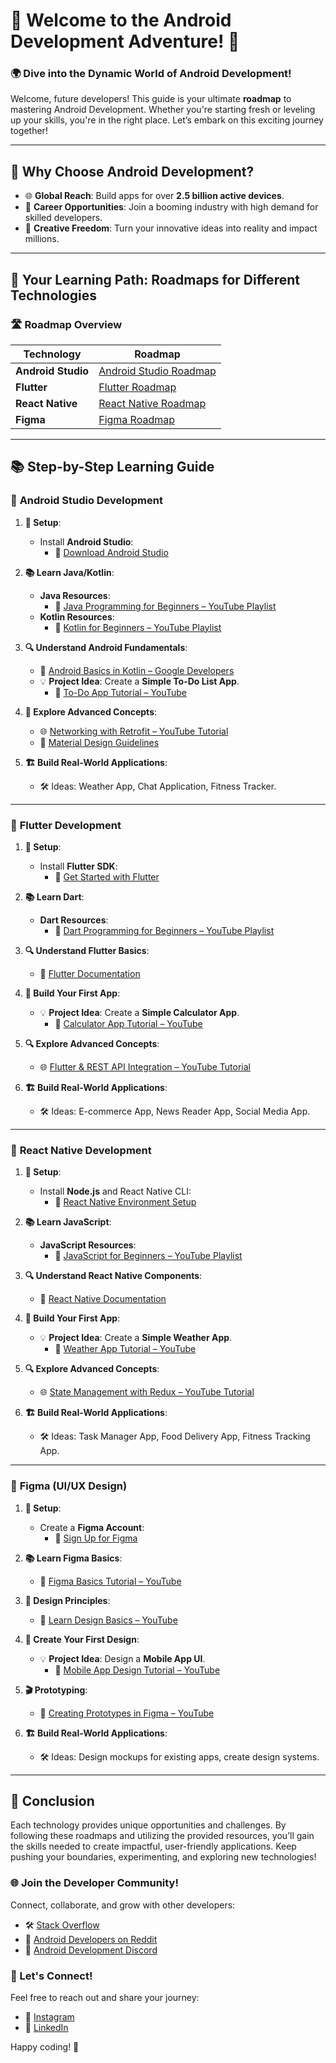 # 📱 Welcome to the **Android Development Adventure!** 🚀

### 🌍 Dive into the **Dynamic World of Android Development**!

Welcome, future developers! This guide is your ultimate **roadmap** to mastering Android Development. Whether you're starting fresh or leveling up your skills, you're in the right place. Let’s embark on this exciting journey together! 

---

## 🌟 Why Choose Android Development?

- 🌐 **Global Reach**: Build apps for over **2.5 billion active devices**.
- 💼 **Career Opportunities**: Join a booming industry with high demand for skilled developers.
- 🎨 **Creative Freedom**: Turn your innovative ideas into reality and impact millions.

---

## 📅 Your Learning Path: Roadmaps for Different Technologies

### 🛣️ Roadmap Overview

| **Technology**       | **Roadmap** |
|----------------------|-------------|
| **Android Studio**   | [Android Studio Roadmap](Android-Studio-Roadmap.md) |
| **Flutter**          | [Flutter Roadmap](Flutter-Roadmap.md) |
| **React Native**     | [React Native Roadmap](React-Native-Roadmap.md) |
| **Figma**            | [Figma Roadmap](Figma-Roadmap.md) |


---

## 📚 Step-by-Step Learning Guide

### 🔰 **Android Studio Development**

1. **🔧 Setup**:
   - Install **Android Studio**: 
     - 🔗 [Download Android Studio](https://developer.android.com/studio)

2. **📚 Learn Java/Kotlin**:
   - **Java Resources**:
     - 🎥 [Java Programming for Beginners – YouTube Playlist](https://www.youtube.com/playlist?list=PLc8cG7ffv2sYJAMU4-BsI9e0M8zZ_gN1w)
   - **Kotlin Resources**:
     - 🎥 [Kotlin for Beginners – YouTube Playlist](https://www.youtube.com/playlist?list=PLmGnR7wO1v04h4yDPO6D-08XXQFOgwEDN)

3. **🔍 Understand Android Fundamentals**:
   - 📘 [Android Basics in Kotlin – Google Developers](https://developer.android.com/courses/android-basics-kotlin/course)
   - 💡 **Project Idea**: Create a **Simple To-Do List App**. 
     - 🎥 [To-Do App Tutorial – YouTube](https://www.youtube.com/watch?v=4fX9s8D1c68)

4. **🚀 Explore Advanced Concepts**:
   - 🌐 [Networking with Retrofit – YouTube Tutorial](https://www.youtube.com/watch?v=50l0UQpMZmk)
   - 🌈 [Material Design Guidelines](https://material.io/design)

5. **🏗️ Build Real-World Applications**:
   - 🛠️ Ideas: Weather App, Chat Application, Fitness Tracker.

---

### 🦋 **Flutter Development**

1. **🔧 Setup**:
   - Install **Flutter SDK**: 
     - 🔗 [Get Started with Flutter](https://flutter.dev/docs/get-started/install)

2. **📚 Learn Dart**:
   - **Dart Resources**:
     - 🎥 [Dart Programming for Beginners – YouTube Playlist](https://www.youtube.com/playlist?list=PLdMdQTLw0vD2QU9Jf5QToZzLPJh_rhS_f)

3. **🔍 Understand Flutter Basics**:
   - 📘 [Flutter Documentation](https://flutter.dev/docs)

4. **🚀 Build Your First App**:
   - 💡 **Project Idea**: Create a **Simple Calculator App**.
     - 🎥 [Calculator App Tutorial – YouTube](https://www.youtube.com/watch?v=wL63Wz4a8c4)

5. **🔍 Explore Advanced Concepts**:
   - 🌐 [Flutter & REST API Integration – YouTube Tutorial](https://www.youtube.com/watch?v=Hf4MJH0jDb4)

6. **🏗️ Build Real-World Applications**:
   - 🛠️ Ideas: E-commerce App, News Reader App, Social Media App.

---

### 📱 **React Native Development**

1. **🔧 Setup**:
   - Install **Node.js** and React Native CLI: 
     - 🔗 [React Native Environment Setup](https://reactnative.dev/docs/environment-setup)

2. **📚 Learn JavaScript**:
   - **JavaScript Resources**:
     - 🎥 [JavaScript for Beginners – YouTube Playlist](https://www.youtube.com/playlist?list=PLgCYzUzKcSRkYqfhKXnTuYhtg-6v0VxG4)

3. **🔍 Understand React Native Components**:
   - 📘 [React Native Documentation](https://reactnative.dev/docs/getting-started)

4. **🚀 Build Your First App**:
   - 💡 **Project Idea**: Create a **Simple Weather App**.
     - 🎥 [Weather App Tutorial – YouTube](https://www.youtube.com/watch?v=4W1oI6FZB60)

5. **🔍 Explore Advanced Concepts**:
   - 🌐 [State Management with Redux – YouTube Tutorial](https://www.youtube.com/watch?v=9cKNh3NgQ0I)

6. **🏗️ Build Real-World Applications**:
   - 🛠️ Ideas: Task Manager App, Food Delivery App, Fitness Tracking App.

---

### 🎨 **Figma (UI/UX Design)**

1. **🔧 Setup**:
   - Create a **Figma Account**: 
     - 🔗 [Sign Up for Figma](https://www.figma.com/)

2. **📚 Learn Figma Basics**:
   - 🎨 [Figma Basics Tutorial – YouTube](https://www.youtube.com/watch?v=O0M9A9mF_Y8)

3. **🎨 Design Principles**:
   - 📖 [Learn Design Basics – YouTube](https://www.youtube.com/watch?v=6e58V20v8hA)

4. **🚀 Create Your First Design**:
   - 💡 **Project Idea**: Design a **Mobile App UI**.
     - 🎥 [Mobile App Design Tutorial – YouTube](https://www.youtube.com/watch?v=pqYUP1cJ7g4)

5. **🎬 Prototyping**:
   - 🎥 [Creating Prototypes in Figma – YouTube](https://www.youtube.com/watch?v=pLrfw7XDFX4)

6. **🏗️ Build Real-World Applications**:
   - 🛠️ Ideas: Design mockups for existing apps, create design systems.

---

## 🎉 Conclusion

Each technology provides unique opportunities and challenges. By following these roadmaps and utilizing the provided resources, you’ll gain the skills needed to create impactful, user-friendly applications. Keep pushing your boundaries, experimenting, and exploring new technologies!

### 🌐 Join the Developer Community!
Connect, collaborate, and grow with other developers:
- 🛠️ [Stack Overflow](https://stackoverflow.com/questions/tagged/android)
- 📱 [Android Developers on Reddit](https://www.reddit.com/r/androiddev/)
- 💬 [Android Development Discord](https://discord.gg/androiddev)

### 💬 Let's Connect!
Feel free to reach out and share your journey:
- 📸 [Instagram](https://www.instagram.com/yourusername)
- 🔗 [LinkedIn](https://www.linkedin.com/in/yourusername)

Happy coding! 🎉
